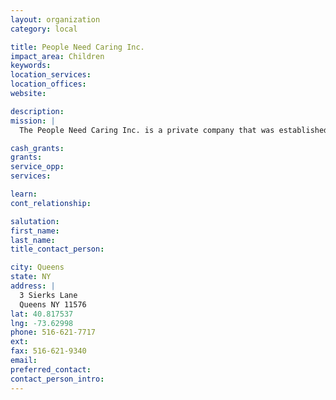 ```yaml
---
layout: organization
category: local

title: People Need Caring Inc.
impact_area: Children
keywords: 
location_services: 
location_offices: 
website: 

description: 
mission: |
  The People Need Caring Inc. is a private company that was established in 1980.

cash_grants: 
grants: 
service_opp: 
services: 

learn: 
cont_relationship: 

salutation: 
first_name: 
last_name: 
title_contact_person: 

city: Queens
state: NY
address: |
  3 Sierks Lane    
  Queens NY 11576
lat: 40.817537
lng: -73.62998
phone: 516-621-7717
ext: 
fax: 516-621-9340
email: 
preferred_contact: 
contact_person_intro: 
---
```


